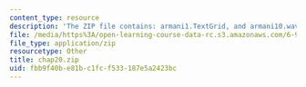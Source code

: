 ```yaml
---
content_type: resource
description: 'The ZIP file contains: armani1.TextGrid, and armani10.wav files.'
file: /media/https%3A/open-learning-course-data-rc.s3.amazonaws.com/6-911-transcribing-prosodic-structure-of-spoken-utterances-with-tobi-january-iap-2006/fbb9f40be81bc1fcf533187e5a2423bc_chap20.zip
file_type: application/zip
resourcetype: Other
title: chap20.zip
uid: fbb9f40b-e81b-c1fc-f533-187e5a2423bc
---
```

